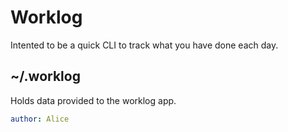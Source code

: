# Worklog

Intented to be a quick CLI to track what you have done each day.

## ~/.worklog

Holds data provided to the worklog app.

``` yml
author: Alice
```
